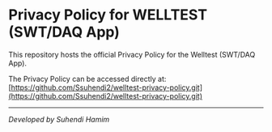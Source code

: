 # Privacy Policy for WELLTEST (SWT/DAQ App)

This repository hosts the official Privacy Policy for the Welltest (SWT/DAQ App).

The Privacy Policy can be accessed directly at:
[https://github.com/Ssuhendi2/welltest-privacy-policy.git](https://github.com/Ssuhendi2/welltest-privacy-policy.git)

---
*Developed by Suhendi Hamim*
